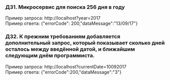 ### ДЗ1. Микросервис для поиска 256 дня в году
Пример запроса: http://localhost?year=2017<br>
Пример ответа: {"errorCode": 200,"dataMessage":"13/09/17"}

### ДЗ2. К прежним требованиям добавляется дополнительный запрос, который показывает сколько дней осталось между введённой датой, и ближайшим следующим днём программиста.
Пример запроса: http://localhost?currentDate=10092017<br>
Пример ответа: {"errorCode":200,"dataMessage":"3"}